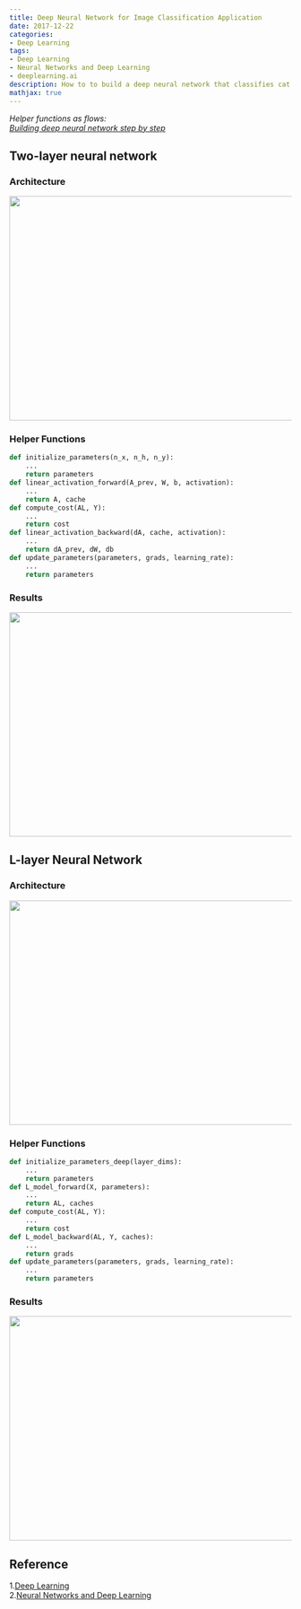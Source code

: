 ```yaml
---
title: Deep Neural Network for Image Classification Application
date: 2017-12-22
categories:
- Deep Learning
tags: 
- Deep Learning
- Neural Networks and Deep Learning
- deeplearning.ai
description: How to to build a deep neural network that classifies cat vs non-cat images.
mathjax: true
---
```

*Helper functions as flows:*  
*[Building deep neural network step by step](http://yuehua.me/deep%20learning/2017/12/21/Building-your-Deep-Neural-Network-Step-by-Step/)*

## Two-layer neural network 
### Architecture  
<div  align="center">
<img src="http://p153fvp85.bkt.clouddn.com/2layerNN_kiank.png" style="width:600px;height:400px;">
</div>  

### Helper Functions   
```python
def initialize_parameters(n_x, n_h, n_y):
    ...
    return parameters 
def linear_activation_forward(A_prev, W, b, activation):
    ...
    return A, cache
def compute_cost(AL, Y):
    ...
    return cost
def linear_activation_backward(dA, cache, activation):
    ...
    return dA_prev, dW, db
def update_parameters(parameters, grads, learning_rate):
    ...
    return parameters
```

### Results  
<div  align="center">
<img src="http://p153fvp85.bkt.clouddn.com/2-l-iter.png" style="width:600px;height:400px;">
</div>  


## L-layer Neural Network  
### Architecture  
<div  align="center">
<img src="http://p153fvp85.bkt.clouddn.com/LlayerNN_kiank.png" style="width:600px;height:400px;">
</div>  

### Helper Functions   
```python
def initialize_parameters_deep(layer_dims):
    ...
    return parameters 
def L_model_forward(X, parameters):
    ...
    return AL, caches
def compute_cost(AL, Y):
    ...
    return cost
def L_model_backward(AL, Y, caches):
    ...
    return grads
def update_parameters(parameters, grads, learning_rate):
    ...
    return parameters
```  

### Results  
<div  align="center">
<img src="http://p153fvp85.bkt.clouddn.com/l-l-iter.png" style="width:600px;height:400px;">
</div>  

## Reference
1.[Deep Learning](https://www.deeplearning.ai/)  
2.[Neural Networks and Deep Learning](https://www.coursera.org/learn/neural-networks-deep-learning/) 
